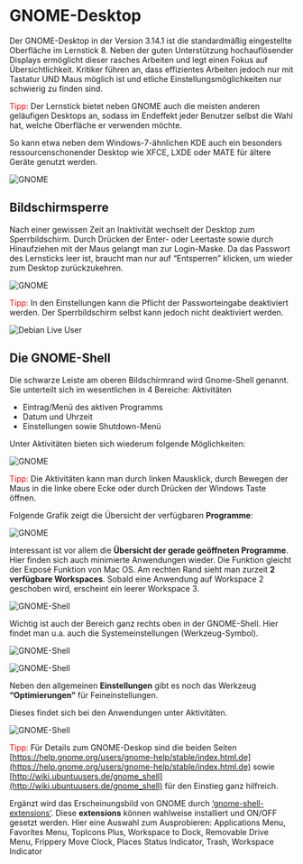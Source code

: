 # GNOME-Desktop

Der GNOME-Desktop in der Version 3.14.1 ist die standardmäßig eingestellte Oberfläche im Lernstick 8. 
Neben der guten Unterstützung hochauflösender Displays ermöglicht dieser rasches Arbeiten und legt einen Fokus auf Übersichtlichkeit. 
Kritiker führen an, dass effizientes Arbeiten jedoch nur mit Tastatur UND Maus möglich ist und etliche Einstellungsmöglichkeiten nur schwierig zu finden sind.

<span style="color:red">Tipp:</span> Der Lernstick bietet neben GNOME auch die meisten anderen geläufigen Desktops an, sodass im Endeffekt jeder Benutzer selbst die Wahl hat, welche Oberfläche er verwenden möchte. 

So kann etwa neben dem Windows-7-ähnlichen KDE auch ein besonders ressourcenschonender Desktop wie XFCE, LXDE oder MATE für ältere Geräte genutzt werden.

![](../../assets/gnome.png "GNOME")

## Bildschirmsperre

Nach einer gewissen Zeit an Inaktivität wechselt der Desktop zum Sperrbildschirm. Durch Drücken der Enter- oder Leertaste sowie durch Hinaufziehen mit der Maus gelangt man zur Login-Maske. Da das Passwort des Lernsticks leer ist, braucht man nur auf “Entsperren” klicken, um wieder zum Desktop zurückzukehren.

![](../../assets/gnome-2.png "GNOME")

<span style="color:red">Tipp:</span> In den Einstellungen kann die Pflicht der Passworteingabe deaktiviert werden. Der Sperrbildschirm selbst kann jedoch nicht deaktiviert werden.

![](../../assets/debian-live-user.png "Debian Live User")

## Die GNOME-Shell

Die schwarze Leiste am oberen Bildschirmrand wird Gnome-Shell genannt. Sie unterteilt sich im wesentlichen in 4 Bereiche:
Aktivitäten

* Eintrag/Menü des aktiven Programms
* Datum und Uhrzeit
* Einstellungen sowie Shutdown-Menü

Unter Aktivitäten bieten sich wiederum folgende Möglichkeiten:

![](../../assets/gnome-3.png "GNOME")

<span style="color:red">Tipp:</span> Die Aktivitäten kann man durch linken Mausklick, durch Bewegen der Maus in die linke obere Ecke oder durch Drücken der Windows Taste öffnen.

Folgende Grafik zeigt die Übersicht der verfügbaren **Programme**:

![](../../assets/gnome-4.png "GNOME")

Interessant ist vor allem die **Übersicht der gerade geöffneten Programme**. Hier finden sich auch minimierte Anwendungen wieder. 
Die Funktion gleicht der Exposé Funktion von Mac OS. 
Am rechten Rand sieht man zurzeit **2 verfügbare Workspaces**. Sobald eine Anwendung auf Workspace 2 geschoben wird, erscheint ein leerer Workspace 3.

![](../../assets/gnome-shell.png "GNOME-Shell")

Wichtig ist auch der Bereich ganz rechts oben in der GNOME-Shell. Hier findet man u.a. auch die Systemeinstellungen (Werkzeug-Symbol).

![](../../assets/gnome-shell-2.png "GNOME-Shell")

![](../../assets/alle-einstellungen.png "GNOME-Shell")

Neben den allgemeinen **Einstellungen** gibt es noch das Werkzeug **“Optimierungen”** für Feineinstellungen. 

Dieses findet sich bei den Anwendungen unter Aktivitäten.

![](../../assets/arbeitsflächen.png "GNOME-Shell")

<span style="color:red">Tipp:</span> Für Details zum GNOME-Deskop sind die beiden Seiten [https://help.gnome.org/users/gnome-help/stable/index.html.de](https://help.gnome.org/users/gnome-help/stable/index.html.de) sowie [http://wiki.ubuntuusers.de/gnome_shell](http://wiki.ubuntuusers.de/gnome_shell) für den Einstieg ganz hilfreich.

Ergänzt wird das Erscheinungsbild von GNOME durch [‘gnome-shell-extensions’](https://extensions.gnome.org). Diese **extensions** können wahlweise installiert und ON/OFF gesetzt werden.
Hier eine Auswahl zum Ausprobieren:
Applications Menu, Favorites Menu, TopIcons Plus, Workspace to Dock, Removable Drive Menu, Frippery Move Clock, Places Status Indicator, Trash, Workspace Indicator


